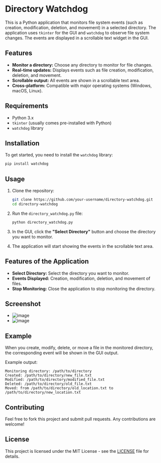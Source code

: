 
# Directory Watchdog

This is a Python application that monitors file system events (such as creation, modification, deletion, and movement) in a selected directory. The application uses `tkinter` for the GUI and `watchdog` to observe file system changes. The events are displayed in a scrollable text widget in the GUI.

## Features
- **Monitor a directory:** Choose any directory to monitor for file changes.
- **Real-time updates:** Displays events such as file creation, modification, deletion, and movement.
- **Scrollable output:** All events are shown in a scrollable text area.
- **Cross-platform:** Compatible with major operating systems (Windows, macOS, Linux).

## Requirements
- Python 3.x
- `tkinter` (usually comes pre-installed with Python)
- `watchdog` library

## Installation

To get started, you need to install the `watchdog` library:

```bash
pip install watchdog
```

## Usage

1. Clone the repository:
   ```bash
   git clone https://github.com/your-username/directory-watchdog.git
   cd directory-watchdog
   ```

2. Run the `directory_watchdog.py` file:
   ```bash
   python directory_watchdog.py
   ```

3. In the GUI, click the **"Select Directory"** button and choose the directory you want to monitor. 
4. The application will start showing the events in the scrollable text area. 

## Features of the Application

- **Select Directory:** Select the directory you want to monitor.
- **Events Displayed:** Creation, modification, deletion, and movement of files.
- **Stop Monitoring:** Close the application to stop monitoring the directory.

## Screenshot

- ![image](https://github.com/user-attachments/assets/d57bde8f-ac55-4e91-9e50-634a2453a1d7)
- ![image](https://github.com/user-attachments/assets/120417b2-1e7f-4a58-b62e-c8f688f96121)


## Example

When you create, modify, delete, or move a file in the monitored directory, the corresponding event will be shown in the GUI output.

Example output:

```
Monitoring directory: /path/to/directory
Created: /path/to/directory/new_file.txt
Modified: /path/to/directory/modified_file.txt
Deleted: /path/to/directory/old_file.txt
Moved: from /path/to/directory/old_location.txt to /path/to/directory/new_location.txt
```

## Contributing

Feel free to fork this project and submit pull requests. Any contributions are welcome!

## License

This project is licensed under the MIT License - see the [LICENSE](LICENSE) file for details.
